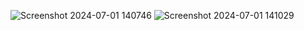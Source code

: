 ![Screenshot 2024-07-01 140746](https://github.com/Arun-Gemini/11212762/assets/106856926/7e18b302-b3bd-420d-9914-853ee27e5d98)
![Screenshot 2024-07-01 141029](https://github.com/Arun-Gemini/11212762/assets/106856926/87d6506d-b72f-4773-b068-335e5fe69d3f)

